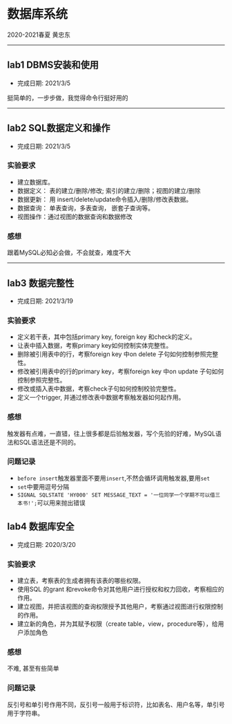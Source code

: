# 数据库系统
2020-2021春夏 黄忠东
****
## lab1 DBMS安装和使用
- 完成日期: 2021/3/5

挺简单的，一步步做，我觉得命令行挺好用的
****
## lab2 SQL数据定义和操作
- 完成日期: 2021/3/5
### 实验要求
- 建立数据库。
- 数据定义： 表的建立/删除/修改; 索引的建立/删除；视图的建立/删除
- 数据更新： 用 insert/delete/update命令插入/删除/修改表数据。
- 数据查询： 单表查询，多表查询， 嵌套子查询等。
- 视图操作：通过视图的数据查询和数据修改

### 感想
跟着MySQL必知必会做，不会就查，难度不大
****
## lab3 数据完整性
- 完成日期: 2021/3/19
### 实验要求
- 定义若干表，其中包括primary key, foreign key 和check的定义。
- 让表中插入数据，考察primary key如何控制实体完整性。
- 删除被引用表中的行，考察foreign key 中on delete 子句如何控制参照完整性。
- 修改被引用表中的行的primary key，考察foreign key 中on update 子句如何控制参照完整性。
- 修改或插入表中数据，考察check子句如何控制校验完整性。
- 定义一个trigger, 并通过修改表中数据考察触发器如何起作用。

### 感想
触发器有点难，一直错，往上很多都是后验触发器，写个先验的好难，MySQL语法和SQL语法还是不同的。

### 问题记录
- `before insert`触发器里面不要用`insert`,不然会循环调用触发器,要用`set`
- `set`中要用逗号分隔
- `SIGNAL SQLSTATE 'HY000' SET MESSAGE_TEXT = '一位同学一个学期不可以借三本书!';`可以用来抛出错误

## lab4 数据库安全
- 完成日期: 2020/3/20
### 实验要求
- 建立表，考察表的生成者拥有该表的哪些权限。
- 使用SQL 的grant 和revoke命令对其他用户进行授权和权力回收，考察相应的作用。
- 建立视图，并把该视图的查询权限授予其他用户，考察通过视图进行权限控制的作用。
- 建立新的角色，并为其赋予权限（create table，view，procedure等），给用户添加角色
### 感想
不难, 甚至有些简单
### 问题记录
反引号和单引号作用不同，反引号一般用于标识符，比如表名、用户名等，单引号用于字符串。
